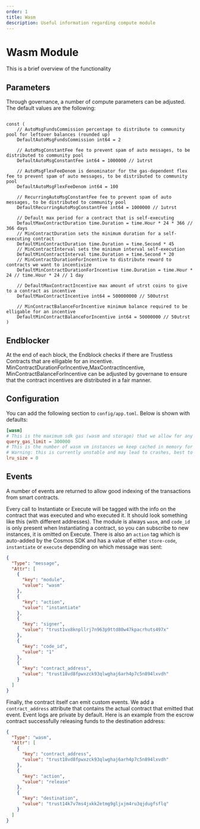 ```yaml
---
order: 1
title: Wasm
description: Useful information regarding compute module
---
```


# Wasm Module

This is a brief overview of the functionality

## Parameters

Through governance, a number of compute parameters can be adjusted. The default values are the following:
```golang

const (
	// AutoMsgFundsCommission percentage to distribute to community pool for leftover balances (rounded up)
	DefaultAutoMsgFundsCommission int64 = 2

	// AutoMsgConstantFee fee to prevent spam of auto messages, to be distributed to community pool
	DefaultAutoMsgConstantFee int64 = 1000000 // 1utrst

	// AutoMsgFlexFeeDenom is denominator for the gas-dependent flex fee to prevent spam of auto messages, to be distributed to community pool
	DefaultAutoMsgFlexFeeDenom int64 = 100

	// RecurringAutoMsgConstantFee fee to prevent spam of auto messages, to be distributed to community pool
	DefaultRecurringAutoMsgConstantFee int64 = 1000000 // 1utrst

	// Default max period for a contract that is self-executing
	DefaultMaxContractDuration time.Duration = time.Hour * 24 * 366 // 366 days
	// MinContractDuration sets the minimum duration for a self-executing contract
	DefaultMinContractDuration time.Duration = time.Second * 45
	// MinContractInterval sets the minimum interval self-execution
	DefaultMinContractInterval time.Duration = time.Second * 20
	// MinContractDurationForIncentive to distribute reward to contracts we want to incentivize
	DefaultMinContractDurationForIncentive time.Duration = time.Hour * 24 // time.Hour * 24 // 1 day

	// DefaultMaxContractIncentive max amount of utrst coins to give to a contract as incentive
	DefaultMaxContractIncentive int64 = 500000000 // 500utrst

	// MinContractBalanceForIncentive minimum balance required to be elligable for an incentive
	DefaultMinContractBalanceForIncentive int64 = 50000000 // 50utrst
)
```


## Endblocker
At the end of each block, the Endblock checks if there are Trustless Contracts that are elligable for an incentive.
MinContractDurationForIncentive,MaxContractIncentive, MinContractBalanceForIncentive can be adjusted by governane to ensure that the contract incentives are distributed in a fair manner.

## Configuration

You can add the following section to `config/app.toml`. Below is shown with defaults:

```toml
[wasm]
# This is the maximum sdk gas (wasm and storage) that we allow for any x/compute "smart" queries
query_gas_limit = 300000
# This is the number of wasm vm instances we keep cached in memory for speed-up
# Warning: this is currently unstable and may lead to crashes, best to keep for 0 unless testing locally
lru_size = 0
```

## Events

A number of events are returned to allow good indexing of the transactions from smart contracts.

Every call to Instantiate or Execute will be tagged with the info on the contract that was executed and who executed it.
It should look something like this (with different addresses). The module is always `wasm`, and `code_id` is only present
when Instantiating a contract, so you can subscribe to new instances, it is omitted on Execute. There is also an `action` tag
which is auto-added by the Cosmos SDK and has a value of either `store-code`, `instantiate` or `execute` depending on which message
was sent:

```json
{
  "Type": "message",
  "Attr": [
    {
      "key": "module",
      "value": "wasm"
    },
    {
      "key": "action",
      "value": "instantiate"
    },
    {
      "key": "signer",
      "value": "trust1vx8knpllrj7n963p9ttd80w47kpacrhuts497x"
    },
    {
      "key": "code_id",
      "value": "1"
    },
    {
      "key": "contract_address",
      "value": "trust18vd8fpwxzck93qlwghaj6arh4p7c5n894lxvdh"
    }
  ]
}
```

Finally, the contract itself can emit custom events.
We add a `contract_address` attribute that contains the actual contract that emitted that event.
Event logs are private by default.
Here is an example from the escrow contract successfully releasing funds to the destination address:

```json
{
  "Type": "wasm",
  "Attr": [
    {
      "key": "contract_address",
      "value": "trust18vd8fpwxzck93qlwghaj6arh4p7c5n894lxvdh"
    },
    {
      "key": "action",
      "value": "release"
    },
    {
      "key": "destination",
      "value": "trust14k7v7ms4jxkk2etmg9gljxjm4ru3qjdugfsflq"
    }
  ]
}
```
